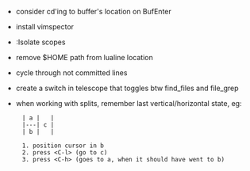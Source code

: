 - consider cd'ing to buffer's location on BufEnter

- install vimspector

- :Isolate scopes

- remove $HOME path from lualine location

- cycle through not committed lines

- create a switch in telescope that toggles btw find_files and file_grep

- when working with splits, remember last vertical/horizontal state, eg:

```
     | a |   |
     |---| c |
     | b |   |
     
     1. position cursor in b
     2. press <C-l> (go to c)
     3. press <C-h> (goes to a, when it should have went to b)
```

